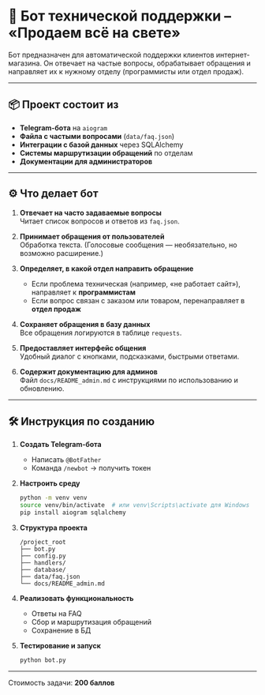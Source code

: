 # 🤖 Бот технической поддержки – «Продаем всё на свете»

Бот предназначен для автоматической поддержки клиентов интернет-магазина. Он отвечает на частые вопросы, обрабатывает обращения и направляет их к нужному отделу (программисты или отдел продаж).

---

## 📦 Проект состоит из

- **Telegram-бота** на `aiogram`
- **Файла с частыми вопросами** (`data/faq.json`)
- **Интеграции с базой данных** через SQLAlchemy
- **Системы маршрутизации обращений** по отделам
- **Документации для администраторов**

---

## ⚙️ Что делает бот

1. **Отвечает на часто задаваемые вопросы**  
   Читает список вопросов и ответов из `faq.json`.

2. **Принимает обращения от пользователей**  
   Обработка текста. (Голосовые сообщения — необязательно, но возможно расширение.)

3. **Определяет, в какой отдел направить обращение**
   - Если проблема техническая (например, «не работает сайт»), направляет к **программистам**
   - Если вопрос связан с заказом или товаром, перенаправляет в **отдел продаж**

4. **Сохраняет обращения в базу данных**  
   Все обращения логируются в таблице `requests`.

5. **Предоставляет интерфейс общения**  
   Удобный диалог с кнопками, подсказками, быстрыми ответами.

6. **Содержит документацию для админов**  
   Файл `docs/README_admin.md` с инструкциями по использованию и обновлению.

---

## 🛠 Инструкция по созданию

1. **Создать Telegram-бота**
   - Написать `@BotFather`
   - Команда `/newbot` → получить токен

2. **Настроить среду**
   ```bash
   python -m venv venv
   source venv/bin/activate  # или venv\Scripts\activate для Windows
   pip install aiogram sqlalchemy
   ```

3. **Структура проекта**
   ```
   /project_root
   ├── bot.py
   ├── config.py
   ├── handlers/
   ├── database/
   ├── data/faq.json
   └── docs/README_admin.md
   ```

4. **Реализовать функциональность**
   - Ответы на FAQ
   - Сбор и маршрутизация обращений
   - Сохранение в БД

5. **Тестирование и запуск**
   ```bash
   python bot.py
   ```

---

Стоимость задачи: **200 баллов**
